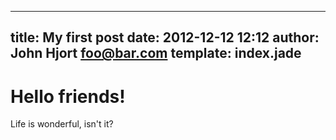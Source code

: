 ---
title: My first post
date: 2012-12-12 12:12
author: John Hjort <foo@bar.com>
template: index.jade
----

# Hello friends!

Life is wonderful, isn't it?
